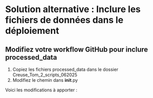 # Solution alternative : Inclure les fichiers de données dans le déploiement

## Modifiez votre workflow GitHub pour inclure processed_data

1. Copiez les fichiers processed_data dans le dossier Creuse_Tom_2_scripts_062025
2. Modifiez le chemin dans __init__.py

Voici les modifications à apporter :
